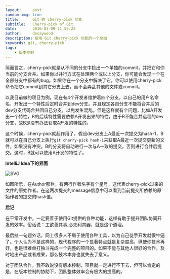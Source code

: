 ```yaml
---
layout:     post
random-img: true
title:      Git 的 cherry-pick 功能
subtitle:   Cherry-pick of Git
date:       2016-03-09 21:55:23
author:     decaywood
description: 使用 Git cherry-pick 功能的一个总结
keywords: git, cherry-pick
tags:
    - 版本控制
---
```


简而言之，cherry-pick就是从不同的分支中捡出一个单独的commit，并把它和你当前的分支合并。如果你以并行方式在处理两个或以上分支，你可能会发现一个在全部分支中都有的bug。如果你在一个分支中解决了它，你可以使用cherry-pick命令把它commit到其它分支上去，而不会弄乱其他的文件或commit。

以我目前做的项目为例，现在有4个开发者维护着四个分支，以自己的用户名命名，开发出一个特性后定时合并到dev分支。并且规定各自分支不能将合并后的dev分支代码合并回自己分支，以免发生混乱。但是这样就有个问题，比如A开发出一个特性，B的后续特性需要依赖A开发出来的特性，由于B不能合并远程的dev分支，故B是没有办法获取A开发的特性的。

这个时候，cherry-pick就起作用了，假设dev分支上A最近一次提交为hash-1，B就可以在自己分支上执行```git cherry-pick hash-1```来获取A最近一次提交更新的文件，如果没有冲突，B的分支将自动进行一次与A一致的提交，否则进行合并后提交。这时，B就可以使用A开发的特性了。

**IntelliJ Idea下的界面**

<img src="{{site.cdnurl}}/img/post/2016/Git-branch-screenshot.png" alt="SVG" style="background-color:white">

如图所示，在Author那栏，有两行作者名字有个星号，这代表cherry-pick过来的文件的原始作者。在这两次提交的message信息中可以看到当前提交所依赖的原始作者的提交的hash值。

**后记**

在平常开发中，一定要善于使用Git提供的各种功能，这样有助于提升团队协同开发的效率。俗话说：工欲善其事,必先利其器，就是这个道理。

最后扯一句题外话，网上很多人不屑于使用各种工具，以为自己徒手开发就很牛逼了。个人认为不是这样的，现代程序的一个显著特点就是复杂度高，纵使你技术再好，也是很难单打独斗完成一个完整的项目的。如果不能与其他人很好的合作，及时地出产品或者成果，那么技术本身也就失去了意义。

对于团队合作，我不敢说没有版本控制，项目就一定进行不下去，但可以肯定的是，在版本控制的协助下，团队整体效率会有极大的提高的。